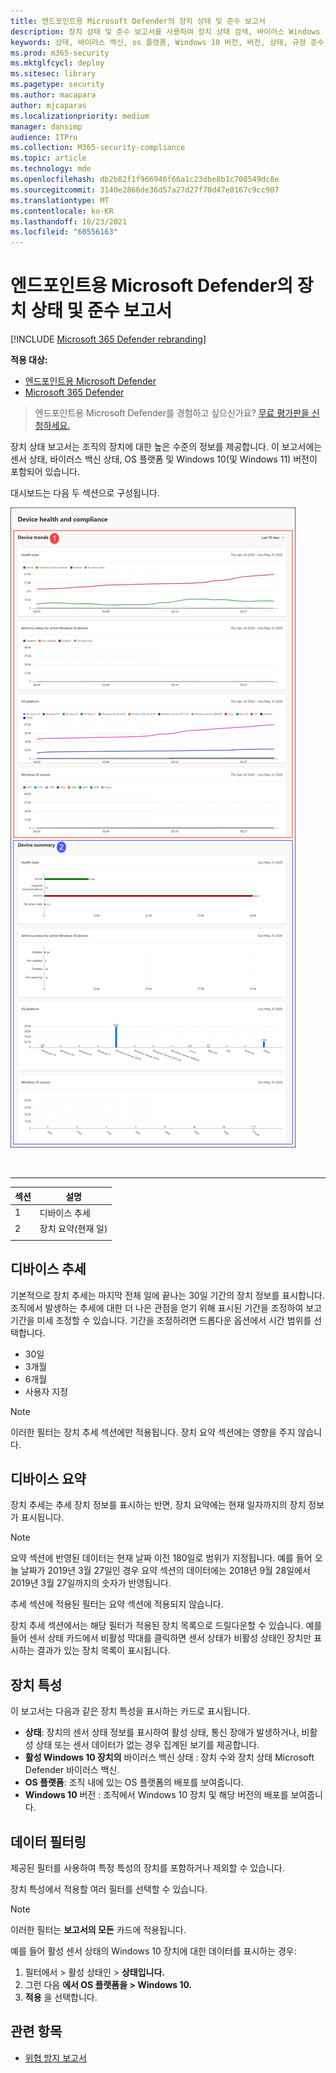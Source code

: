 ```yaml
---
title: 엔드포인트용 Microsoft Defender의 장치 상태 및 준수 보고서
description: 장치 상태 및 준수 보고서를 사용하여 장치 상태 검색, 바이러스 Windows 10 OS 플랫폼 및 버전 추적
keywords: 상태, 바이러스 백신, os 플랫폼, Windows 10 버전, 버전, 상태, 규정 준수, 상태
ms.prod: m365-security
ms.mktglfcycl: deploy
ms.sitesec: library
ms.pagetype: security
ms.author: macapara
author: mjcaparas
ms.localizationpriority: medium
manager: dansimp
audience: ITPro
ms.collection: M365-security-compliance
ms.topic: article
ms.technology: mde
ms.openlocfilehash: db2b82f1f966946f66a1c23dbe8b1c708549dc8e
ms.sourcegitcommit: 3140e2866de36d57a27d27f70d47e8167c9cc907
ms.translationtype: MT
ms.contentlocale: ko-KR
ms.lasthandoff: 10/23/2021
ms.locfileid: "60556163"
---
```

# <a name="device-health-and-compliance-report-in-microsoft-defender-for-endpoint"></a>엔드포인트용 Microsoft Defender의 장치 상태 및 준수 보고서

[!INCLUDE [Microsoft 365 Defender rebranding](../../includes/microsoft-defender.md)]


**적용 대상:**
- [엔드포인트용 Microsoft Defender](https://go.microsoft.com/fwlink/p/?linkid=2154037)
- [Microsoft 365 Defender](https://go.microsoft.com/fwlink/?linkid=2118804)

> 엔드포인트용 Microsoft Defender를 경험하고 싶으신가요? [무료 평가판을 신청하세요.](https://signup.microsoft.com/create-account/signup?products=7f379fee-c4f9-4278-b0a1-e4c8c2fcdf7e&ru=https://aka.ms/MDEp2OpenTrial?ocid=docs-wdatp-exposedapis-abovefoldlink)

장치 상태 보고서는 조직의 장치에 대한 높은 수준의 정보를 제공합니다. 이 보고서에는 센서 상태, 바이러스 백신 상태, OS 플랫폼 및 Windows 10(및 Windows 11) 버전이 포함되어 있습니다.

대시보드는 다음 두 섹션으로 구성됩니다.

![장치 보고서의 이미지입니다.](images/device-reports.png)

<br>

****

|섹션|설명|
|---|---|
|1|디바이스 추세|
|2|장치 요약(현재 일)|
|||

## <a name="device-trends"></a>디바이스 추세

기본적으로 장치 추세는 마지막 전체 일에 끝나는 30일 기간의 장치 정보를 표시합니다. 조직에서 발생하는 추세에 대한 더 나은 관점을 얻기 위해 표시된 기간을 조정하여 보고 기간을 미세 조정할 수 있습니다. 기간을 조정하려면 드롭다운 옵션에서 시간 범위를 선택합니다.

- 30일
- 3개월
- 6개월
- 사용자 지정

> [!NOTE]
> 이러한 필터는 장치 추세 섹션에만 적용됩니다. 장치 요약 섹션에는 영향을 주지 않습니다.

## <a name="device-summary"></a>디바이스 요약

장치 추세는 추세 장치 정보를 표시하는 반면, 장치 요약에는 현재 일자까지의 장치 정보가 표시됩니다.

> [!NOTE]
> 요약 섹션에 반영된 데이터는 현재 날짜 이전 180일로 범위가 지정됩니다. 예를 들어 오늘 날짜가 2019년 3월 27일인 경우 요약 섹션의 데이터에는 2018년 9월 28일에서 2019년 3월 27일까지의 숫자가 반영됩니다.
>
> 추세 섹션에 적용된 필터는 요약 섹션에 적용되지 않습니다.

장치 추세 섹션에서는 해당 필터가 적용된 장치 목록으로 드릴다운할 수 있습니다. 예를 들어 센서 상태 카드에서 비활성 막대를 클릭하면 센서 상태가 비활성 상태인 장치만 표시하는 결과가 있는 장치 목록이 표시됩니다.

## <a name="device-attributes"></a>장치 특성

이 보고서는 다음과 같은 장치 특성을 표시하는 카드로 표시됩니다.

- **상태**: 장치의 센서 상태 정보를 표시하여 활성 상태, 통신 장애가 발생하거나, 비활성 상태 또는 센서 데이터가 없는 경우 집계된 보기를 제공합니다.
- **활성 Windows 10 장치의** 바이러스 백신 상태 : 장치 수와 장치 상태 Microsoft Defender 바이러스 백신.
- **OS 플랫폼**: 조직 내에 있는 OS 플랫폼의 배포를 보여줍니다.
- **Windows 10** 버전 : 조직에서 Windows 10 장치 및 해당 버전의 배포를 보여줍니다.

## <a name="filter-data"></a>데이터 필터링

제공된 필터를 사용하여 특정 특성의 장치를 포함하거나 제외할 수 있습니다.

장치 특성에서 적용할 여러 필터를 선택할 수 있습니다.

> [!NOTE]
> 이러한 필터는 **보고서의 모든** 카드에 적용됩니다.

예를 들어 활성 센서 상태의 Windows 10 장치에 대한 데이터를 표시하는 경우:

1. 필터에서 > 활성 상태인 > **상태입니다.**
2. 그런 다음 **에서 OS 플랫폼을 > Windows 10.**
3. **적용** 을 선택합니다.

## <a name="related-topic"></a>관련 항목

- [위협 방지 보고서](threat-protection-reports.md)
